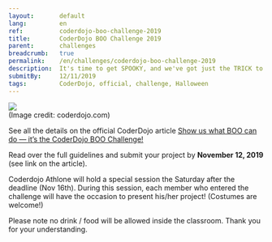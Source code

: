 ```yaml
---
layout:       default
lang:         en
ref:          coderdojo-boo-challenge-2019
title:        CoderDojo BOO Challenge 2019
parent:       challenges
breadcrumb:   true
permalink:    /en/challenges/coderdojo-boo-challenge-2019
description:  It's time to get SPOOKY, and we've got just the TRICK to make sure you get all the TREATS that this fall season has to offer. Get ready for the CoderDojo BOO Challenge!
submitBy:     12/11/2019
tags:         CoderDojo, official, challenge, Halloween
---
```


![](https://wp-static.coderdojo.com/uploads/2019/10/CoderDojo_Autumn_Mailchimp_Banner_V2.png)  
<span class="d-block small text-secondary">(Image credit: coderdojo.com)</span>

See all the details on the official CoderDojo article
[Show us what BOO can do — it’s the CoderDojo BOO Challenge!](https://coderdojo.com/2019/10/01/show-us-what-boo-can-do-its-the-coderdojo-boo-challenge/) 

Read over the full guidelines and submit your project by **November 12, 2019** (see link on the article). 

Coderdojo Athlone will hold a special session the Saturday after the deadline (Nov 16th).
During this session, each member who entered the challenge will have the occasion to present his/her project!
(Costumes are welcome!) 

<span class="text-secondary">
Please note no drink / food will be allowed inside the classroom.
Thank you for your understanding.
</span>
